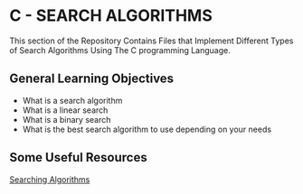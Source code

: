 # C - SEARCH ALGORITHMS
This section of the Repository Contains Files that Implement Different Types of Search Algorithms 
Using The C programming Language.

## General Learning Objectives
* What is a search algorithm
* What is a linear search
* What is a binary search
* What is the best search algorithm to use depending on your needs

## Some Useful Resources
[Searching Algorithms](https://www.geeksforgeeks.org/searching-algorithms/)
